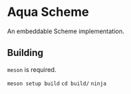 # Aqua Scheme

An embeddable Scheme implementation.

## Building

``meson`` is required.

``meson setup build``
``cd build/``
``ninja``
